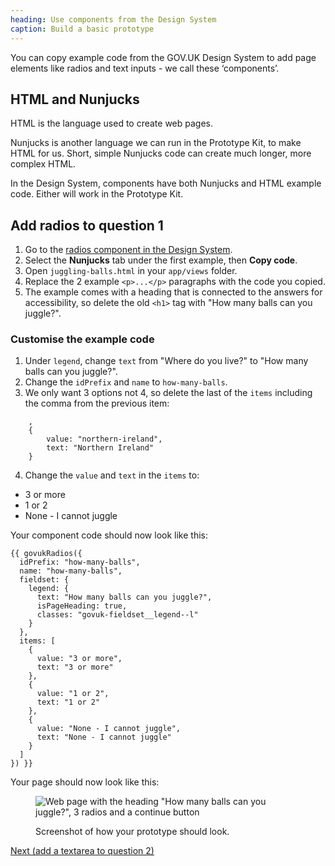 ```yaml
---
heading: Use components from the Design System
caption: Build a basic prototype
---
```


You can copy example code from the GOV.UK Design System to add page elements like radios and text inputs - we call these ‘components’.

## HTML and Nunjucks

HTML is the language used to create web pages.

Nunjucks is another language we can run in the Prototype Kit, to make HTML for us. Short, simple Nunjucks code can create much longer, more complex HTML.

In the Design System, components have both Nunjucks and HTML example code. Either will work in the Prototype Kit.

## Add radios to question 1

1. Go to the [radios component in the Design System](https://design-system.service.gov.uk/components/radios/).
2. Select the **Nunjucks** tab under the first example, then **Copy code**.
3. Open `juggling-balls.html` in your `app/views` folder.
4. Replace the 2 example `<p>...</p>` paragraphs with the code you copied.
5. The example comes with a heading that is connected to the answers for accessibility, so delete the old `<h1>` tag with "How many balls can you juggle?".

### Customise the example code

1. Under `legend`, change `text` from "Where do you live?" to "How many balls can you juggle?".
2. Change the `idPrefix` and `name` to `how-many-balls`.
3. We only want 3 options not 4, so delete the last of the `items` including the comma from the previous item:
```
    ,
    {
        value: "northern-ireland",
        text: "Northern Ireland"
    }
```
4. Change the `value` and `text` in the `items` to:
  - 3 or more
  - 1 or 2
  - None - I cannot juggle

Your component code should now look like this:

```
{{ govukRadios({
  idPrefix: "how-many-balls",
  name: "how-many-balls",
  fieldset: {
    legend: {
      text: "How many balls can you juggle?",
      isPageHeading: true,
      classes: "govuk-fieldset__legend--l"
    }
  },
  items: [
    {
      value: "3 or more",
      text: "3 or more"
    },
    {
      value: "1 or 2",
      text: "1 or 2"
    },
    {
      value: "None - I cannot juggle",
      text: "None - I cannot juggle"
    }
  ]
}) }}
```

Your page should now look like this:

<figure>

![Web page with the heading "How many balls can you juggle?", 3 radios and a continue button](/public/images/docs/tutorial-radios.png)

<figcaption class="govuk-body">Screenshot of how your prototype should look.</figcaption>
</figure>

[Next (add a textarea to question 2)](use-components-2)
